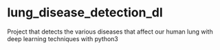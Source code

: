 # lung_disease_detection_dl
Project that detects the various diseases that affect our human lung with deep learning techniques with python3 
